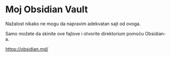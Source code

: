 #  Moj Obsidian Vault
Nažalost nikako ne mogu da napravim adekvatan sajt od ovoga.

Samo možete da skinite ove fajlove i otvorite direktorium pomoću Obsidian-a.

https://obsidian.md/
